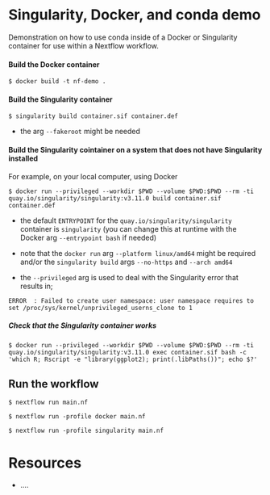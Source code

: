 # Singularity, Docker, and conda demo

Demonstration on how to use conda inside of a Docker or Singularity container for use within a Nextflow workflow.

#### Build the Docker container

```
$ docker build -t nf-demo .
```

#### Build the Singularity container

```
$ singularity build container.sif container.def
```

- the arg `--fakeroot` might be needed

#### Build the Singularity cointainer on a system that does not have Singularity installed

For example, on your local computer, using Docker

```
$ docker run --privileged --workdir $PWD --volume $PWD:$PWD --rm -ti quay.io/singularity/singularity:v3.11.0 build container.sif container.def
```

- the default `ENTRYPOINT` for the `quay.io/singularity/singularity` container is `singularity` (you can change this at runtime with the Docker arg `--entrypoint bash` if needed)

- note that the `docker run` arg `--platform linux/amd64` might be required and/or the `singularity build` args `--no-https` and `--arch amd64`

- the `--privileged` arg is used to deal with the Singularity error that results in;

`ERROR  : Failed to create user namespace: user namespace requires to set /proc/sys/kernel/unprivileged_userns_clone to 1`

##### Check that the Singularity container works

```
$ docker run --privileged --workdir $PWD --volume $PWD:$PWD --rm -ti quay.io/singularity/singularity:v3.11.0 exec container.sif bash -c 'which R; Rscript -e "library(ggplot2); print(.libPaths())"; echo $?'
```

## Run the workflow

```
$ nextflow run main.nf

$ nextflow run -profile docker main.nf

$ nextflow run -profile singularity main.nf
```

# Resources

- ....